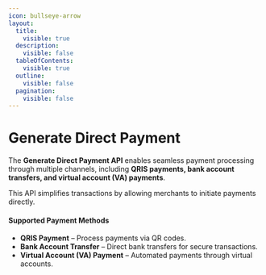 ```yaml
---
icon: bullseye-arrow
layout:
  title:
    visible: true
  description:
    visible: false
  tableOfContents:
    visible: true
  outline:
    visible: false
  pagination:
    visible: false
---
```


# Generate Direct Payment

The **Generate Direct Payment API** enables seamless payment processing through multiple channels, including **QRIS payments, bank account transfers, and virtual account (VA) payments**.&#x20;

This API simplifies transactions by allowing merchants to initiate payments directly.

#### **Supported Payment Methods**

* **QRIS Payment** – Process payments via QR codes.
* **Bank Account Transfer** – Direct bank transfers for secure transactions.
* **Virtual Account (VA) Payment** – Automated payments through virtual accounts.
